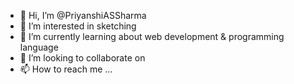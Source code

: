 - 👋 Hi, I’m @PriyanshiASSharma
- 👀 I’m interested in sketching
- 🌱 I’m currently learning about web development & programming language
- 💞️ I’m looking to collaborate on 
- 📫 How to reach me ...

<!---
PriyanshiASSharma/PriyanshiASSharma is a ✨ special ✨ repository because its `README.md` (this file) appears on your GitHub profile.
You can click the Preview link to take a look at your changes.
--->
